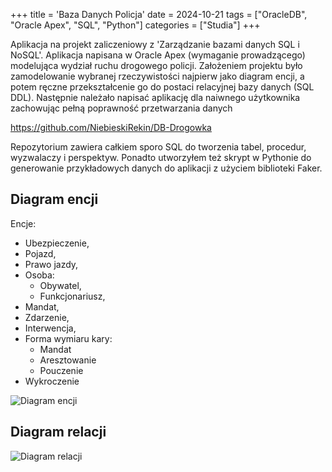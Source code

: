 +++
title = 'Baza Danych Policja'
date = 2024-10-21
tags = ["OracleDB", "Oracle Apex", "SQL", "Python"]
categories = ["Studia"]
+++

Aplikacja na projekt zaliczeniowy z 'Zarządzanie bazami danych SQL i NoSQL'.
Aplikacja napisana w Oracle Apex (wymaganie prowadzącego) modelująca wydział ruchu drogowego policji.
Założeniem projektu było zamodelowanie wybranej rzeczywistości najpierw jako diagram encji, a potem ręczne przekształcenie go do postaci relacyjnej bazy danych (SQL DDL).
Następnie należało napisać aplikację dla naiwnego użytkownika zachowując pełną poprawność przetwarzania danych

<https://github.com/NiebieskiRekin/DB-Drogowka>

Repozytorium zawiera całkiem sporo SQL do tworzenia tabel, procedur, wyzwalaczy i perspektyw.
Ponadto utworzyłem też skrypt w Pythonie do generowanie przykładowych danych do aplikacji z użyciem biblioteki Faker.


## Diagram encji

Encje:

- Ubezpieczenie,
- Pojazd,
- Prawo jazdy,
- Osoba:
  - Obywatel,
  - Funkcjonariusz,
- Mandat,
- Zdarzenie,
- Interwencja,
- Forma wymiaru kary:
  - Mandat
  - Aresztowanie
  - Pouczenie
- Wykroczenie

![Diagram encji](https://github.com/NiebieskiRekin/DB-Drogowka/blob/master/LogicalDiagram_JakubKamieniarz155845_TomaszPaw%C5%82owski155965.png?raw=true)

## Diagram relacji

![Diagram relacji](https://github.com/NiebieskiRekin/DB-Drogowka/blob/master/RelationalDiagram_JakubKamieniarz155845_TomaszPaw%C5%82owski155965.png?raw=true)
